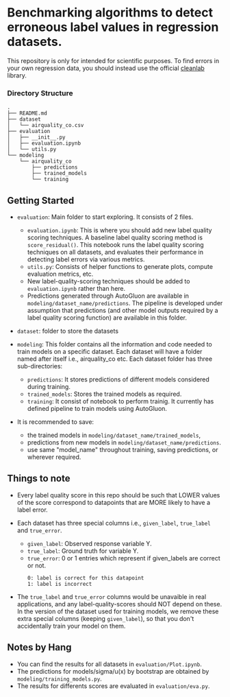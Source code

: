 # Benchmarking algorithms to detect erroneous label values in regression datasets.

This repository is only for intended for scientific purposes. 
To find errors in your own regression data, you should instead use the official [cleanlab](https://github.com/cleanlab/cleanlab) library.


### Directory Structure
```
.
├── README.md
├── dataset
│   └── airquality_co.csv
├── evaluation
│   ├── __init__.py
│   ├── evaluation.ipynb
│   └── utils.py
└── modeling
    └── airquality_co
        ├── predictions
        ├── trained_models
        └── training
```

## Getting Started 

- `evaluation`: Main folder to start exploring. It consists of 2 files. 
    - `evaluation.ipynb`: This is where you should add new label quality scoring techniques. A baseline label quality scoring method is `score_residual()`. This notebook runs the label quality scoring techniques on all datasets, and evaluates their performance in detecting label errors via various metrics.
    - `utils.py`: Consists of helper functions to generate plots, compute evaluation metrics, etc. 
    - New label-quality-scoring techniques should be added to `evaluation.ipynb` rather than here.
    - Predictions generated through AutoGluon are available in `modeling/dataset_name/predictions`. The pipeline is developed under assumption that predictions (and other model outputs required by a label quality scoring function) are available in this folder.  

- `dataset`: folder to store the datasets

- `modeling`: This folder contains all the information and code needed to train models on a specific dataset. Each dataset will have a folder named after itself i.e., airquality_co etc. Each dataset folder has three sub-directories: 
    - `predictions`: It stores predictions of different models considered during training. 
    - `trained_models`: Stores the trained models as required. 
    - `training`: It consist of notebook to perform trainig. It currently has defined pipeline to train models using AutoGluon. 

- It is recommended to save: 
    - the trained models in `modeling/dataset_name/trained_models`, 
    - predictions from new models in `modeling/dataset_name/predictions`. 
    - use same "model_name" throughout training, saving predictions, or wherever required.

## Things to note

- Every label quality score in this repo should be such that LOWER values of the score correspond to datapoints that are MORE likely to have a label error.

- Each dataset has three special columns i.e., `given_label`, `true_label` and `true_error`. 
    - `given_label`: Observed response variable Y. 
    - `true_label`: Ground truth for variable Y. 
    - `true_error`: 0 or 1 entries which represent if given_labels are correct or not.
        ```
        0: label is correct for this datapoint
        1: label is incorrect  
        ```

- The `true_label` and `true_error` columns would be unavaible in real applications, and any label-quality-scores should NOT depend on these. In the version of the dataset used for training models, we remove these extra special columns (keeping `given_label`), so that you don't accidentally train your model on them.
## Notes by Hang
- You can find the results for all datasets in `evaluation/Plot.ipynb`.
- The predictions for models/sigma/u(x) by bootstrap are obtained by `modeling/training_models.py`.
- The results for differents scores are evaluated in `evaluation/eva.py`.
